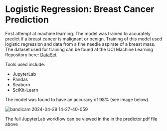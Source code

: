 # Logistic Regression: Breast Cancer Prediction

First attempt at machine learning. The model was trained to accurately predict if a breast cancer is malignant or benign. Training of this model used logistic regression and data from a fine needle aspirate of a breast mass. 
The dataset used for training can be found at the UCI Machine Learning Repository here: [DataSet](https://archive.ics.uci.edu/ml/datasets/Breast+Cancer+Wisconsin+%28Diagnostic%29)

Tools used include:
  - JupyterLab
  - Pandas
  - Seaborn
  - SciKit-Learn

The model was found to have an accuracy of 98% (see image below).
 
![bandicam 2024-04-29 14-27-40-059](https://github.com/LeeMelzer/Logistic-Regression-Breast-Cancer-Prediction/assets/114274820/5a743ee9-5f45-4d57-8bb8-335a03df91a8)

The full JupyterLab workflow can be viewed in the in the predictor.pdf file above
